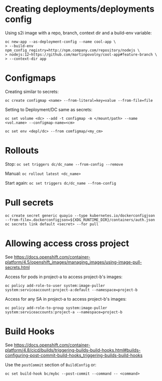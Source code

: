 # Creating deployments/deployments config

Using s2i image with a repo, branch, context dir and a build-env variable:
```
oc new-app --as-deployment-config --name cool-app \
> --build-env npm_config_registry=http://npm.company.com/repository/nodejs \
> nodejs:12~https://github.com/martinpovolny/cool-app#feature-branch \
> --context-dir app
```


# Configmaps

Creating similar to secrets:

```oc create configmap <name> --from-literal=key=value --from-file=file```

Setting to Deployment/DC same as secrets:

```oc set volume <dc> --add -t configmap -m </mount/path> --name <vol.name> --configmap-name=<cm> ```

```oc set env <depl/dc> --from comfigmap/<my_cm>```

# Rollouts

Stop:
```oc set triggers dc/dc_name --from-config --remove```

Manual:
```oc rollout latest <dc_name>```

Start again:
```oc set triggers dc/dc_name --from-config```

# Pull secrets

```
oc create secret generic quayio --type kubernetes.io/dockerconfigjson --from-file=.dockerconfigjson=${XDG_RUNTIME_DIR}/containers/auth.json
oc secrets link default <secret> --for pull
```

# Allowing access cross project

See https://docs.openshift.com/container-platform/4.5/openshift_images/managing_images/using-image-pull-secrets.html

Access for pods in project-a to access project-b's images:

```
oc policy add-role-to-user system:image-puller system:serviceaccount:project-a:default --namespace=project-b
```

Access for any SA in project-a to access project-b's images:
```
oc policy add-role-to-group system:image-puller system:serviceaccounts:project-a --namespace=project-b
```

# Build Hooks

See https://docs.openshift.com/container-platform/4.8/cicd/builds/triggering-builds-build-hooks.html#builds-configuring-post-commit-build-hooks_triggering-builds-build-hooks

Use the `postCommit` section of `BuildConfig` or:
```
oc set build-hook bc/mybc --post-commit --command -- <command>
```

